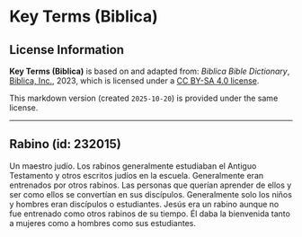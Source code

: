 # Key Terms (Biblica)

## License Information

**Key Terms (Biblica)** is based on and adapted from: _Biblica Bible Dictionary_, [Biblica, Inc.](https://www.biblica.com/), 2023, which is licensed under a [CC BY-SA 4.0 license](https://creativecommons.org/licenses/by-sa/4.0/legalcode.en).

This markdown version (created `2025-10-20`) is provided under the same license.



--------------------------------

## Rabino (id: 232015)

Un maestro judío. Los rabinos generalmente estudiaban el Antiguo Testamento y otros escritos judíos en la escuela. Generalmente eran entrenados por otros rabinos. Las personas que querían aprender de ellos y ser como ellos se convertían en sus discípulos. Generalmente solo los niños y hombres eran discípulos o estudiantes. Jesús era un rabino aunque no fue entrenado como otros rabinos de su tiempo. Él daba la bienvenida tanto a mujeres como a hombres como sus estudiantes.


